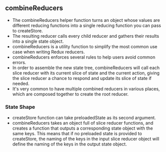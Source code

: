 ## combineReducers
- The combineReducers helper function turns an object whose values are different reducing functions into a single reducing function you can pass to createStore. 
- The resulting reducer calls every child reducer and gathers their results into a single state object.
- combineReducers is a utility function to simplify the most common use case when writing Redux reducers.
- combineReducers enforces several rules to help users avoid common errors.
- In order to assemble the new state tree, combineReducers will call each slice reducer with its current slice of state and the current action, giving the slice reducer a chance to respond and update its slice of state if needed.
- It's very common to have multiple combined reducers in various places, which are composed together to create the root reducer.

### State Shape
- createStore function can take preloadedState as its second argument.
- combineReducers takes an object full of slice reducer functions, and creates a function that outputs a corresponding state object with the same keys. This means that if no preloaded state is provided to createStore, the naming of the keys in the input slice reducer object will define the naming of the keys in the output state object. 